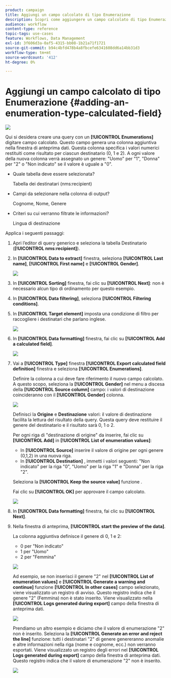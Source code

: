 ```yaml
---
product: campaign
title: Aggiungi un campo calcolato di tipo Enumerazione
description: Scopri come aggiungere un campo calcolato di tipo Enumerazione
audience: workflow
content-type: reference
topic-tags: use-cases
feature: Workflows, Data Management
exl-id: 3f606d3a-0af5-4315-bb08-1b21a71f1721
source-git-commit: b94c4bfd478b4a8fbcefe6341608dd6a14bb31d3
workflow-type: tm+mt
source-wordcount: '412'
ht-degree: 0%

---
```


# Aggiungi un campo calcolato di tipo Enumerazione {#adding-an-enumeration-type-calculated-field}

![](../../assets/common.svg)

Qui si desidera creare una query con un **[!UICONTROL Enumerations]** digitare campo calcolato. Questo campo genera una colonna aggiuntiva nella finestra di anteprima dati. Questa colonna specifica i valori numerici restituiti come risultato per ciascun destinatario (0, 1 e 2). A ogni valore della nuova colonna verrà assegnato un genere: &quot;Uomo&quot; per &quot;1&quot;, &quot;Donna&quot; per &quot;2&quot; o &quot;Non indicato&quot; se il valore è uguale a &quot;0&quot;.

* Quale tabella deve essere selezionata?

   Tabella dei destinatari (nms:recipient)

* Campi da selezionare nella colonna di output?

   Cognome, Nome, Genere

* Criteri su cui verranno filtrate le informazioni?

   Lingua di destinazione

Applica i seguenti passaggi:

1. Apri l’editor di query generico e seleziona la tabella Destinatario (**[!UICONTROL nms:recipient]**).
1. In **[!UICONTROL Data to extract]** finestra, seleziona **[!UICONTROL Last name]**, **[!UICONTROL First name]** e **[!UICONTROL Gender]**.

   ![](assets/query_editor_nveau_73.png)

1. In **[!UICONTROL Sorting]** finestra, fai clic su **[!UICONTROL Next]**: non è necessario alcun tipo di ordinamento per questo esempio.
1. In **[!UICONTROL Data filtering]**, seleziona **[!UICONTROL Filtering conditions]**.
1. In **[!UICONTROL Target element]** imposta una condizione di filtro per raccogliere i destinatari che parlano inglese.

   ![](assets/query_editor_nveau_74.png)

1. In **[!UICONTROL Data formatting]** finestra, fai clic su **[!UICONTROL Add a calculated field]**.

   ![](assets/query_editor_nveau_75.png)

1. Vai a **[!UICONTROL Type]** finestra **[!UICONTROL Export calculated field definition]** finestra e seleziona **[!UICONTROL Enumerations]**.

   Definire la colonna a cui deve fare riferimento il nuovo campo calcolato. A questo scopo, seleziona la **[!UICONTROL Gender]** nel menu a discesa della **[!UICONTROL Source column]** campo: i valori di destinazione coincideranno con il **[!UICONTROL Gender]** colonna.

   ![](assets/query_editor_nveau_76.png)

   Definisci la **Origine** e **Destinazione** valori: il valore di destinazione facilita la lettura del risultato della query. Questa query deve restituire il genere del destinatario e il risultato sarà 0, 1 o 2.

   Per ogni riga di &quot;destinazione di origine&quot; da inserire, fai clic su **[!UICONTROL Add]** in **[!UICONTROL List of enumeration values]**:

   * In **[!UICONTROL Source]** inserire il valore di origine per ogni genere (0,1,2) in una nuova riga.
   * In **[!UICONTROL Destination]** , immetti i valori seguenti: &quot;Non indicato&quot; per la riga &quot;0&quot;, &quot;Uomo&quot; per la riga &quot;1&quot; e &quot;Donna&quot; per la riga &quot;2&quot;.

   Seleziona la **[!UICONTROL Keep the source value]** funzione .

   Fai clic su **[!UICONTROL OK]** per approvare il campo calcolato.

   ![](assets/query_editor_nveau_77.png)

1. In **[!UICONTROL Data formatting]** finestra, fai clic su **[!UICONTROL Next]**.
1. Nella finestra di anteprima, **[!UICONTROL start the preview of the data]**.

   La colonna aggiuntiva definisce il genere di 0, 1 e 2:

   * 0 per &quot;Non indicato&quot;
   * 1 per &quot;Uomo&quot;
   * 2 per &quot;Femmina&quot;

   ![](assets/query_editor_nveau_78.png)

   Ad esempio, se non inserisci il genere &quot;2&quot; nel **[!UICONTROL List of enumeration values]** e **[!UICONTROL Generate a warning and continue]** funzione **[!UICONTROL In other cases]** campo selezionato, viene visualizzato un registro di avviso. Questo registro indica che il genere &quot;2&quot; (Femmina) non è stato inserito. Viene visualizzato nella **[!UICONTROL Logs generated during export]** campo della finestra di anteprima dati.

   ![](assets/query_editor_nveau_79.png)

   Prendiamo un altro esempio e diciamo che il valore di enumerazione &quot;2&quot; non è inserito. Seleziona la **[!UICONTROL Generate an error and reject the line]** funzione: tutti i destinatari &quot;2&quot; di genere genereranno anomalie e altre informazioni nella riga (nome e cognome, ecc.) non verranno esportati. Viene visualizzato un registro degli errori nel **[!UICONTROL Logs generated during export]** campo della finestra di anteprima dati. Questo registro indica che il valore di enumerazione &quot;2&quot; non è inserito.

   ![](assets/query_editor_nveau_80.png)
